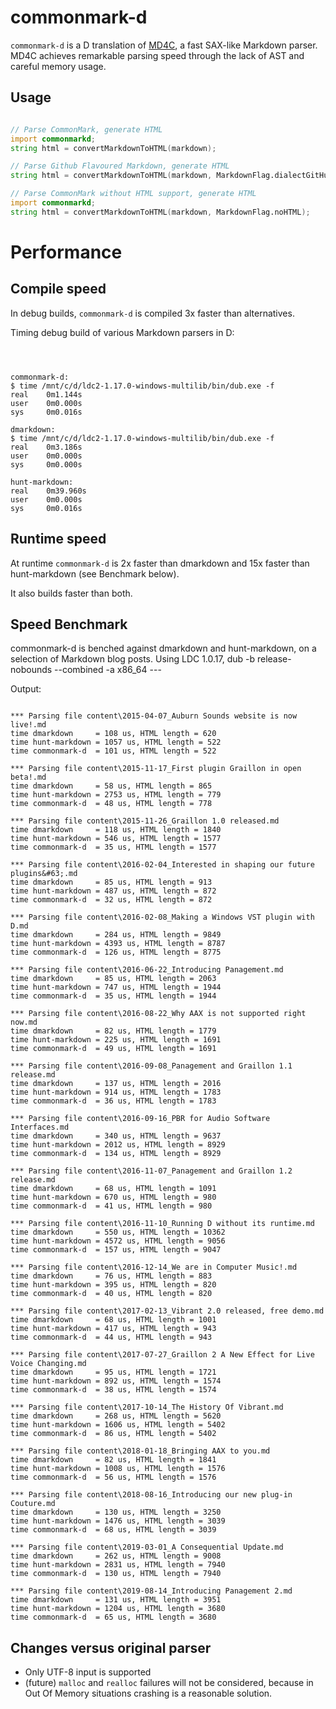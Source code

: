 # commonmark-d

`commonmark-d` is a D translation of [MD4C](https://github.com/mity/md4c), a fast SAX-like Markdown parser.
MD4C achieves remarkable parsing speed through the lack of AST and careful memory usage.


## Usage

```d

// Parse CommonMark, generate HTML
import commonmarkd;
string html = convertMarkdownToHTML(markdown);

// Parse Github Flavoured Markdown, generate HTML
string html = convertMarkdownToHTML(markdown, MarkdownFlag.dialectGitHub);

// Parse CommonMark without HTML support, generate HTML
import commonmarkd;
string html = convertMarkdownToHTML(markdown, MarkdownFlag.noHTML);


```

# Performance

## Compile speed

In debug builds, `commonmark-d` is compiled 3x faster than alternatives.

Timing debug build of various Markdown parsers in D:
```



commonmark-d:
$ time /mnt/c/d/ldc2-1.17.0-windows-multilib/bin/dub.exe -f
real    0m1.144s
user    0m0.000s
sys     0m0.016s

dmarkdown:
$ time /mnt/c/d/ldc2-1.17.0-windows-multilib/bin/dub.exe -f
real    0m3.186s
user    0m0.000s
sys     0m0.000s

hunt-markdown:
real    0m39.960s
user    0m0.000s
sys     0m0.016s
```


## Runtime speed

At runtime `commonmark-d` is 2x faster than dmarkdown and 15x faster than hunt-markdown (see Benchmark below).

It also builds faster than both.


## Speed Benchmark

commonmark-d is benched against dmarkdown and hunt-markdown, on a selection of Markdown blog posts.
Using LDC 1.0.17, dub -b release-nobounds --combined -a x86_64 ---

Output:

```

*** Parsing file content\2015-04-07_Auburn Sounds website is now live!.md
time dmarkdown     = 108 us, HTML length = 620
time hunt-markdown = 1057 us, HTML length = 522
time commonmark-d  = 101 us, HTML length = 522

*** Parsing file content\2015-11-17_First plugin Graillon in open beta!.md
time dmarkdown     = 58 us, HTML length = 865
time hunt-markdown = 2753 us, HTML length = 779
time commonmark-d  = 48 us, HTML length = 778

*** Parsing file content\2015-11-26_Graillon 1.0 released.md
time dmarkdown     = 118 us, HTML length = 1840
time hunt-markdown = 546 us, HTML length = 1577
time commonmark-d  = 35 us, HTML length = 1577

*** Parsing file content\2016-02-04_Interested in shaping our future plugins&#63;.md
time dmarkdown     = 85 us, HTML length = 913
time hunt-markdown = 487 us, HTML length = 872
time commonmark-d  = 32 us, HTML length = 872

*** Parsing file content\2016-02-08_Making a Windows VST plugin with D.md
time dmarkdown     = 284 us, HTML length = 9849
time hunt-markdown = 4393 us, HTML length = 8787
time commonmark-d  = 126 us, HTML length = 8775

*** Parsing file content\2016-06-22_Introducing Panagement.md
time dmarkdown     = 85 us, HTML length = 2063
time hunt-markdown = 747 us, HTML length = 1944
time commonmark-d  = 35 us, HTML length = 1944

*** Parsing file content\2016-08-22_Why AAX is not supported right now.md
time dmarkdown     = 82 us, HTML length = 1779
time hunt-markdown = 225 us, HTML length = 1691
time commonmark-d  = 49 us, HTML length = 1691

*** Parsing file content\2016-09-08_Panagement and Graillon 1.1 release.md
time dmarkdown     = 137 us, HTML length = 2016
time hunt-markdown = 914 us, HTML length = 1783
time commonmark-d  = 36 us, HTML length = 1783

*** Parsing file content\2016-09-16_PBR for Audio Software Interfaces.md
time dmarkdown     = 340 us, HTML length = 9637
time hunt-markdown = 2012 us, HTML length = 8929
time commonmark-d  = 134 us, HTML length = 8929

*** Parsing file content\2016-11-07_Panagement and Graillon 1.2 release.md
time dmarkdown     = 68 us, HTML length = 1091
time hunt-markdown = 670 us, HTML length = 980
time commonmark-d  = 41 us, HTML length = 980

*** Parsing file content\2016-11-10_Running D without its runtime.md
time dmarkdown     = 550 us, HTML length = 10362
time hunt-markdown = 4572 us, HTML length = 9056
time commonmark-d  = 157 us, HTML length = 9047

*** Parsing file content\2016-12-14_We are in Computer Music!.md
time dmarkdown     = 76 us, HTML length = 883
time hunt-markdown = 395 us, HTML length = 820
time commonmark-d  = 40 us, HTML length = 820

*** Parsing file content\2017-02-13_Vibrant 2.0 released, free demo.md
time dmarkdown     = 68 us, HTML length = 1001
time hunt-markdown = 417 us, HTML length = 943
time commonmark-d  = 44 us, HTML length = 943

*** Parsing file content\2017-07-27_Graillon 2 A New Effect for Live Voice Changing.md
time dmarkdown     = 95 us, HTML length = 1721
time hunt-markdown = 892 us, HTML length = 1574
time commonmark-d  = 38 us, HTML length = 1574

*** Parsing file content\2017-10-14_The History Of Vibrant.md
time dmarkdown     = 268 us, HTML length = 5620
time hunt-markdown = 1606 us, HTML length = 5402
time commonmark-d  = 86 us, HTML length = 5402

*** Parsing file content\2018-01-18_Bringing AAX to you.md
time dmarkdown     = 82 us, HTML length = 1841
time hunt-markdown = 1008 us, HTML length = 1576
time commonmark-d  = 56 us, HTML length = 1576

*** Parsing file content\2018-08-16_Introducing our new plug-in Couture.md
time dmarkdown     = 130 us, HTML length = 3250
time hunt-markdown = 1476 us, HTML length = 3039
time commonmark-d  = 68 us, HTML length = 3039

*** Parsing file content\2019-03-01_A Consequential Update.md
time dmarkdown     = 262 us, HTML length = 9008
time hunt-markdown = 2831 us, HTML length = 7940
time commonmark-d  = 130 us, HTML length = 7940

*** Parsing file content\2019-08-14_Introducing Panagement 2.md
time dmarkdown     = 131 us, HTML length = 3951
time hunt-markdown = 1204 us, HTML length = 3680
time commonmark-d  = 65 us, HTML length = 3680

```

## Changes versus original parser

- Only UTF-8 input is supported
- (future) `malloc` and `realloc` failures will not be considered, because in Out Of Memory situations crashing is a reasonable solution.
